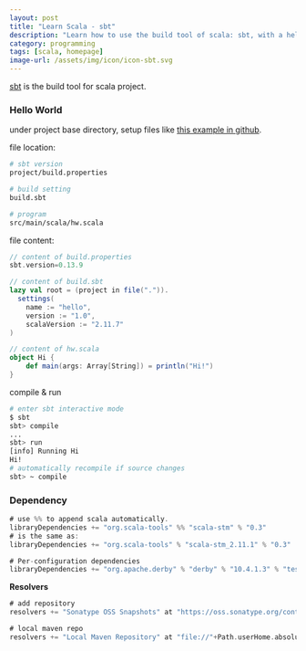 ```yaml
---
layout: post
title: "Learn Scala - sbt"
description: "Learn how to use the build tool of scala: sbt, with a helloworld example."
category: programming
tags: [scala, homepage]
image-url: /assets/img/icon/icon-sbt.svg
---
```


[sbt](http://www.scala-sbt.org/) is the build tool for scala project.

### Hello World

under project base directory, setup files like [this example in github](https://github.com/larrysu1115/scala-examples/tree/master/sbt-helloworld).

file location:

```bash
# sbt version
project/build.properties

# build setting
build.sbt

# program
src/main/scala/hw.scala
```

file content:

```scala
// content of build.properties
sbt.version=0.13.9

// content of build.sbt
lazy val root = (project in file(".")).
  settings(
    name := "hello",
    version := "1.0",
    scalaVersion := "2.11.7"
)

// content of hw.scala
object Hi { 
    def main(args: Array[String]) = println("Hi!") 
}
```

compile & run

```bash
# enter sbt interactive mode
$ sbt
sbt> compile
...
sbt> run
[info] Running Hi 
Hi!
# automatically recompile if source changes
sbt> ~ compile
```

### Dependency

```scala
# use %% to append scala automatically.
libraryDependencies += "org.scala-tools" %% "scala-stm" % "0.3"
# is the same as:
libraryDependencies += "org.scala-tools" % "scala-stm_2.11.1" % "0.3"

# Per-configuration dependencies
libraryDependencies += "org.apache.derby" % "derby" % "10.4.1.3" % "test"
```

__Resolvers__

```scala
# add repository
resolvers += "Sonatype OSS Snapshots" at "https://oss.sonatype.org/content/repositories/snapshots"

# local maven repo
resolvers += "Local Maven Repository" at "file://"+Path.userHome.absolutePath+"/.m2/repository"
```